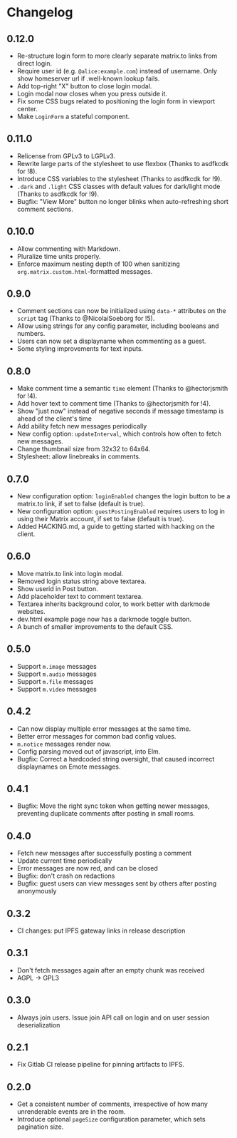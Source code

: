 # Changelog

## 0.12.0

- Re-structure login form to more clearly separate matrix.to links from direct login.
- Require user id (e.g. `@alice:example.com`) instead of username. Only show homeserver url if .well-known lookup fails.
- Add top-right "X" button to close login modal.
- Login modal now closes when you press outside it.
- Fix some CSS bugs related to positioning the login form in viewport center.
- Make `LoginForm` a stateful component.

## 0.11.0

- Relicense from GPLv3 to LGPLv3.
- Rewrite large parts of the stylesheet to use flexbox (Thanks to asdfkcdk for !8).
- Introduce CSS variables to the stylesheet (Thanks to asdfkcdk for !9).
- `.dark` and `.light` CSS classes with default values for dark/light mode (Thanks to asdfkcdk for !9).
- Bugfix: "View More" button no longer blinks when auto-refreshing short comment sections.

## 0.10.0

- Allow commenting with Markdown.
- Pluralize time units properly.
- Enforce maximum nesting depth of 100 when sanitizing `org.matrix.custom.html`-formatted messages.

## 0.9.0

- Comment sections can now be initialized using `data-*` attributes on the `script` tag (Thanks to @NicolaiSoeborg for !5).
- Allow using strings for any config parameter, including booleans and numbers.
- Users can now set a displayname when commenting as a guest.
- Some styling improvements for text inputs.

## 0.8.0

- Make comment time a semantic `time` element (Thanks to @hectorjsmith for !4).
- Add hover text to comment time (Thanks to @hectorjsmith for !4).
- Show "just now" instead of negative seconds if message timestamp is ahead of the client's time
- Add ability fetch new messages periodically
- New config option: `updateInterval`, which controls how often to fetch new messages.
- Change thumbnail size from 32x32 to 64x64.
- Stylesheet: allow linebreaks in comments.

## 0.7.0

- New configuration option: `loginEnabled` changes the login button to be a matrix.to link, if set to false (default is true).
- New configuration option: `guestPostingEnabled` requires users to log in using their Matrix account, if set to false (default is true).
- Added HACKING.md, a guide to getting started with hacking on the client.

## 0.6.0

- Move matrix.to link into login modal.
- Removed login status string above textarea.
- Show userid in Post button.
- Add placeholder text to comment textarea.
- Textarea inherits background color, to work better with darkmode websites.
- dev.html example page now has a darkmode toggle button.
- A bunch of smaller improvements to the default CSS.

## 0.5.0

- Support `m.image` messages
- Support `m.audio` messages
- Support `m.file` messages
- Support `m.video` messages

## 0.4.2

- Can now display multiple error messages at the same time.
- Better error messages for common bad config values.
- `m.notice` messages render now.
- Config parsing moved out of javascript, into Elm.
- Bugfix: Correct a hardcoded string oversight, that caused incorrect displaynames on Emote messages.

## 0.4.1

- Bugfix: Move the right sync token when getting newer messages, preventing duplicate comments after posting in small rooms.

## 0.4.0

- Fetch new messages after successfully posting a comment
- Update current time periodically
- Error messages are now red, and can be closed
- Bugfix: don't crash on redactions
- Bugfix: guest users can view messages sent by others after posting anonymously

## 0.3.2

- CI changes: put IPFS gateway links in release description

## 0.3.1

- Don't fetch messages again after an empty chunk was received
- AGPL -> GPL3

## 0.3.0

- Always join users. Issue join API call on login and on user session deserialization

## 0.2.1

- Fix Gitlab CI release pipeline for pinning artifacts to IPFS.

## 0.2.0

- Get a consistent number of comments, irrespective of how many unrenderable
  events are in the room.
- Introduce optional `pageSize` configuration parameter, which sets pagination size.
